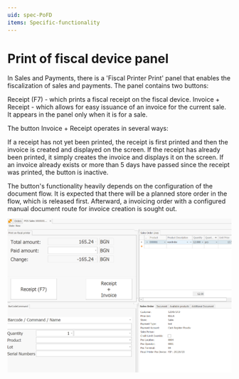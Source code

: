 ```yaml
---
uid: spec-PoFD
items: Specific-functionality
---
```

# Print of fiscal device panel

In Sales and Payments, there is a 'Fiscal Printer Print' panel that enables the fiscalization of sales and payments. The panel contains two buttons:

Receipt (F7) - which prints a fiscal receipt on the fiscal device.
Invoice + Receipt - which allows for easy issuance of an invoice for the current sale. It appears in the panel only when it is for a sale.

The button Invoice + Receipt operates in several ways:

If a receipt has not yet been printed, the receipt is first printed and then the invoice is created and displayed on the screen.
If the receipt has already been printed, it simply creates the invoice and displays it on the screen.
If an invoice already exists or more than 5 days have passed since the receipt was printed, the button is inactive.

The button's functionality heavily depends on the configuration of the  document flow. It is expected that there will be a planned store order  in the flow, which is released first. Afterward, a invoicing order with a configured manual document route for invoice creation is sought out.

![image-20231006155529750](image-20231006155529750.png)



```

```

